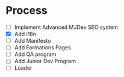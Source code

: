 # Process

- [ ] Implement Advanced MJDev SEO system
- [x] Add i18n
- [ ] Add Manifesto
- [ ] Add Formations Pages
- [ ] Add QA program
- [ ] Add Junior Dev Program
- [ ] Loader
